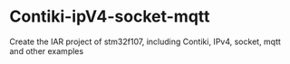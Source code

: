 # Contiki-ipV4-socket-mqtt
Create the IAR project of stm32f107, including Contiki, IPv4, socket, mqtt and other examples
